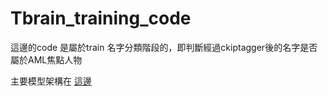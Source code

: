 # Tbrain_training_code

這邊的code 是屬於train 名字分類階段的，即判斷經過ckiptagger後的名字是否屬於AML焦點人物

主要模型架構在 [這邊](https://github.com/DannyLeee/AML-persion-finding)
